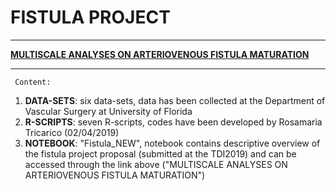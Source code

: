 
# FISTULA PROJECT 

***

**[MULTISCALE ANALYSES ON ARTERIOVENOUS FISTULA MATURATION](https://rosamariatricarico.github.io/PROJECTS/FISTULA/FISTULA_NEW.nb.html)**

***

     Content:
1. **DATA-SETS**: six data-sets, data has been collected at the Department of Vascular Surgery at University of Florida
2. **R-SCRIPTS**: seven R-scripts, codes have been developed by Rosamaria Tricarico (02/04/2019)
3. **NOTEBOOK**: "Fistula_NEW", notebook contains descriptive overview of the fistula project proposal (submitted at the TDI2019) and can be accessed through the link above ("MULTISCALE ANALYSES ON ARTERIOVENOUS FISTULA MATURATION")

